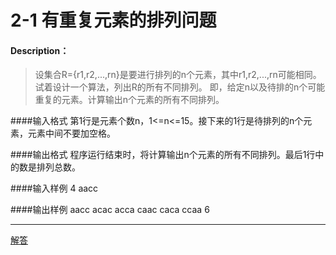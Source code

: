 # 2-1 有重复元素的排列问题

#### Description：
> 设集合R={r1,r2,...,rn}是要进行排列的n个元素，其中r1,r2,...,rn可能相同。
试着设计一个算法，列出R的所有不同排列。
即，给定n以及待排的n个可能重复的元素。计算输出n个元素的所有不同排列。



####输入格式
第1行是元素个数n，1<=n<=15。接下来的1行是待排列的n个元素，元素中间不要加空格。


####输出格式
程序运行结束时，将计算输出n个元素的所有不同排列。最后1行中的数是排列总数。



####输入样例
4
aacc


####输出样例
aacc
acac
acca
caac
caca
ccaa
6

---


[解答](../源码/2-1.cpp)
